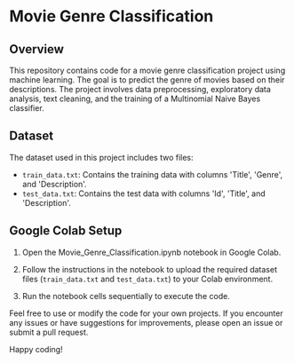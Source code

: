 # Movie Genre Classification

## Overview

This repository contains code for a movie genre classification project using machine learning. The goal is to predict the genre of movies based on their descriptions. The project involves data preprocessing, exploratory data analysis, text cleaning, and the training of a Multinomial Naive Bayes classifier.

## Dataset

The dataset used in this project includes two files:

- `train_data.txt`: Contains the training data with columns 'Title', 'Genre', and 'Description'.
- `test_data.txt`: Contains the test data with columns 'Id', 'Title', and 'Description'.

## Google Colab Setup

1. Open the Movie_Genre_Classification.ipynb notebook in Google Colab.

2. Follow the instructions in the notebook to upload the required dataset files (`train_data.txt` and `test_data.txt`) to your Colab environment.

3. Run the notebook cells sequentially to execute the code.

Feel free to use or modify the code for your own projects. If you encounter any issues or have suggestions for improvements, please open an issue or submit a pull request.

Happy coding!
